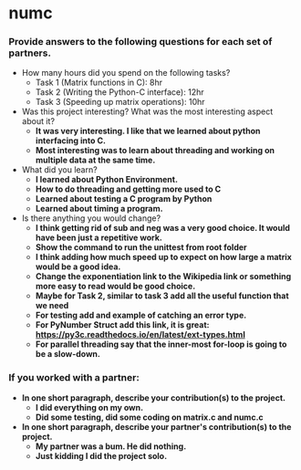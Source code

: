 # numc

### Provide answers to the following questions for each set of partners.
- How many hours did you spend on the following tasks?
  - Task 1 (Matrix functions in C): 8hr
  - Task 2 (Writing the Python-C interface): 12hr
  - Task 3 (Speeding up matrix operations): 10hr
- Was this project interesting? What was the most interesting aspect about it?
  - <b>It was very interesting. I like that we learned about python interfacing into C.</b>
  - <b>Most interesting was to learn about threading and working on multiple data at the same time.</b>
- What did you learn?
  - <b>I learned about Python Environment.</b>
  - <b>How to do threading and getting more used to C</b>
  - <b>Learned about testing a C program by Python</b>
  - <b>Learned about timing a program.</b>
- Is there anything you would change?
  - <b>I think getting rid of sub and neg was a very good choice. It would have been just a repetitive work. </b>
  - <b>Show the command to run the unittest from root folder</b>
  - <b>I think adding how much speed up to expect on how large a matrix would be a good idea.</b>
  - <b>Change the exponentiation link to the Wikipedia link or something more easy to read would be good choice.</b>
  - <b>Maybe for Task 2, similar to task 3 add all the useful function that we need</b>
  - <b>For testing add and example of catching an error type.</b>
  - <b>For PyNumber Struct add this link, it is great: https://py3c.readthedocs.io/en/latest/ext-types.html</b>
  - <b>For parallel threading say that the inner-most for-loop is going to be a slow-down.

### If you worked with a partner:
- In one short paragraph, describe your contribution(s) to the project.
  - <b>I did everything on my own.</b>
  - <b>Did some testing, did some coding on matrix.c and numc.c</b>
- In one short paragraph, describe your partner's contribution(s) to the project.
  - <b>My partner was a bum. He did nothing. </b>
  - <b>Just kidding I did the project solo.</b>
